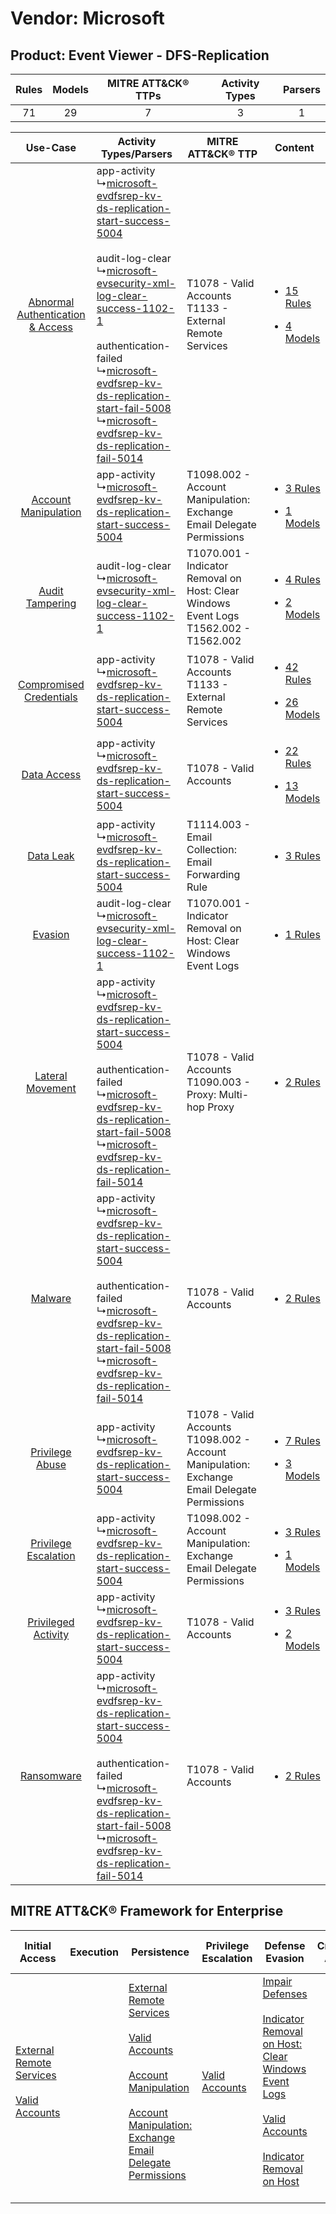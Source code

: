 Vendor: Microsoft
=================
Product: Event Viewer - DFS-Replication
---------------------------------------
| Rules | Models | MITRE ATT&CK® TTPs | Activity Types | Parsers |
|:-----:|:------:|:------------------:|:--------------:|:-------:|
|  71   |   29   |         7          |       3        |    1    |

|    Use-Case    | Activity Types/Parsers    | MITRE ATT&CK® TTP    | Content    |
|:----:| ---- | ---- | ---- |
| [Abnormal Authentication & Access](../../../UseCases/uc_abnormal_authentication_&_access.md) |  app-activity<br> ↳[microsoft-evdfsrep-kv-ds-replication-start-success-5004](Ps/pC_microsoftevdfsrepkvdsreplicationstartsuccess5004.md)<br><br> audit-log-clear<br> ↳[microsoft-evsecurity-xml-log-clear-success-1102-1](Ps/pC_microsoftevsecurityxmllogclearsuccess11021.md)<br><br> authentication-failed<br> ↳[microsoft-evdfsrep-kv-ds-replication-start-fail-5008](Ps/pC_microsoftevdfsrepkvdsreplicationstartfail5008.md)<br> ↳[microsoft-evdfsrep-kv-ds-replication-fail-5014](Ps/pC_microsoftevdfsrepkvdsreplicationfail5014.md)<br> | T1078 - Valid Accounts<br>T1133 - External Remote Services<br>    | [<ul><li>15 Rules</li></ul><ul><li>4 Models</li></ul>](RM/r_m_microsoft_event_viewer_-_dfs-replication_Abnormal_Authentication_&_Access.md) |
|    [Account Manipulation](../../../UseCases/uc_account_manipulation.md)    |  app-activity<br> ↳[microsoft-evdfsrep-kv-ds-replication-start-success-5004](Ps/pC_microsoftevdfsrepkvdsreplicationstartsuccess5004.md)<br>    | T1098.002 - Account Manipulation: Exchange Email Delegate Permissions<br>    | [<ul><li>3 Rules</li></ul><ul><li>1 Models</li></ul>](RM/r_m_microsoft_event_viewer_-_dfs-replication_Account_Manipulation.md)    |
|    [Audit Tampering](../../../UseCases/uc_audit_tampering.md)    |  audit-log-clear<br> ↳[microsoft-evsecurity-xml-log-clear-success-1102-1](Ps/pC_microsoftevsecurityxmllogclearsuccess11021.md)<br>    | T1070.001 - Indicator Removal on Host: Clear Windows Event Logs<br>T1562.002 - T1562.002<br>        | [<ul><li>4 Rules</li></ul><ul><li>2 Models</li></ul>](RM/r_m_microsoft_event_viewer_-_dfs-replication_Audit_Tampering.md)    |
|          [Compromised Credentials](../../../UseCases/uc_compromised_credentials.md)          |  app-activity<br> ↳[microsoft-evdfsrep-kv-ds-replication-start-success-5004](Ps/pC_microsoftevdfsrepkvdsreplicationstartsuccess5004.md)<br>    | T1078 - Valid Accounts<br>T1133 - External Remote Services<br>    | [<ul><li>42 Rules</li></ul><ul><li>26 Models</li></ul>](RM/r_m_microsoft_event_viewer_-_dfs-replication_Compromised_Credentials.md)         |
|    [Data Access](../../../UseCases/uc_data_access.md)    |  app-activity<br> ↳[microsoft-evdfsrep-kv-ds-replication-start-success-5004](Ps/pC_microsoftevdfsrepkvdsreplicationstartsuccess5004.md)<br>    | T1078 - Valid Accounts<br>    | [<ul><li>22 Rules</li></ul><ul><li>13 Models</li></ul>](RM/r_m_microsoft_event_viewer_-_dfs-replication_Data_Access.md)    |
|    [Data Leak](../../../UseCases/uc_data_leak.md)    |  app-activity<br> ↳[microsoft-evdfsrep-kv-ds-replication-start-success-5004](Ps/pC_microsoftevdfsrepkvdsreplicationstartsuccess5004.md)<br>    | T1114.003 - Email Collection: Email Forwarding Rule<br>    | [<ul><li>3 Rules</li></ul>](RM/r_m_microsoft_event_viewer_-_dfs-replication_Data_Leak.md)    |
|    [Evasion](../../../UseCases/uc_evasion.md)    |  audit-log-clear<br> ↳[microsoft-evsecurity-xml-log-clear-success-1102-1](Ps/pC_microsoftevsecurityxmllogclearsuccess11021.md)<br>    | T1070.001 - Indicator Removal on Host: Clear Windows Event Logs<br>    | [<ul><li>1 Rules</li></ul>](RM/r_m_microsoft_event_viewer_-_dfs-replication_Evasion.md)    |
|    [Lateral Movement](../../../UseCases/uc_lateral_movement.md)    |  app-activity<br> ↳[microsoft-evdfsrep-kv-ds-replication-start-success-5004](Ps/pC_microsoftevdfsrepkvdsreplicationstartsuccess5004.md)<br><br> authentication-failed<br> ↳[microsoft-evdfsrep-kv-ds-replication-start-fail-5008](Ps/pC_microsoftevdfsrepkvdsreplicationstartfail5008.md)<br> ↳[microsoft-evdfsrep-kv-ds-replication-fail-5014](Ps/pC_microsoftevdfsrepkvdsreplicationfail5014.md)<br>    | T1078 - Valid Accounts<br>T1090.003 - Proxy: Multi-hop Proxy<br>    | [<ul><li>2 Rules</li></ul>](RM/r_m_microsoft_event_viewer_-_dfs-replication_Lateral_Movement.md)    |
|    [Malware](../../../UseCases/uc_malware.md)    |  app-activity<br> ↳[microsoft-evdfsrep-kv-ds-replication-start-success-5004](Ps/pC_microsoftevdfsrepkvdsreplicationstartsuccess5004.md)<br><br> authentication-failed<br> ↳[microsoft-evdfsrep-kv-ds-replication-start-fail-5008](Ps/pC_microsoftevdfsrepkvdsreplicationstartfail5008.md)<br> ↳[microsoft-evdfsrep-kv-ds-replication-fail-5014](Ps/pC_microsoftevdfsrepkvdsreplicationfail5014.md)<br>    | T1078 - Valid Accounts<br>    | [<ul><li>2 Rules</li></ul>](RM/r_m_microsoft_event_viewer_-_dfs-replication_Malware.md)    |
|    [Privilege Abuse](../../../UseCases/uc_privilege_abuse.md)    |  app-activity<br> ↳[microsoft-evdfsrep-kv-ds-replication-start-success-5004](Ps/pC_microsoftevdfsrepkvdsreplicationstartsuccess5004.md)<br>    | T1078 - Valid Accounts<br>T1098.002 - Account Manipulation: Exchange Email Delegate Permissions<br> | [<ul><li>7 Rules</li></ul><ul><li>3 Models</li></ul>](RM/r_m_microsoft_event_viewer_-_dfs-replication_Privilege_Abuse.md)    |
|    [Privilege Escalation](../../../UseCases/uc_privilege_escalation.md)    |  app-activity<br> ↳[microsoft-evdfsrep-kv-ds-replication-start-success-5004](Ps/pC_microsoftevdfsrepkvdsreplicationstartsuccess5004.md)<br>    | T1098.002 - Account Manipulation: Exchange Email Delegate Permissions<br>    | [<ul><li>3 Rules</li></ul><ul><li>1 Models</li></ul>](RM/r_m_microsoft_event_viewer_-_dfs-replication_Privilege_Escalation.md)    |
|    [Privileged Activity](../../../UseCases/uc_privileged_activity.md)    |  app-activity<br> ↳[microsoft-evdfsrep-kv-ds-replication-start-success-5004](Ps/pC_microsoftevdfsrepkvdsreplicationstartsuccess5004.md)<br>    | T1078 - Valid Accounts<br>    | [<ul><li>3 Rules</li></ul><ul><li>2 Models</li></ul>](RM/r_m_microsoft_event_viewer_-_dfs-replication_Privileged_Activity.md)    |
|    [Ransomware](../../../UseCases/uc_ransomware.md)    |  app-activity<br> ↳[microsoft-evdfsrep-kv-ds-replication-start-success-5004](Ps/pC_microsoftevdfsrepkvdsreplicationstartsuccess5004.md)<br><br> authentication-failed<br> ↳[microsoft-evdfsrep-kv-ds-replication-start-fail-5008](Ps/pC_microsoftevdfsrepkvdsreplicationstartfail5008.md)<br> ↳[microsoft-evdfsrep-kv-ds-replication-fail-5014](Ps/pC_microsoftevdfsrepkvdsreplicationfail5014.md)<br>    | T1078 - Valid Accounts<br>    | [<ul><li>2 Rules</li></ul>](RM/r_m_microsoft_event_viewer_-_dfs-replication_Ransomware.md)    |

MITRE ATT&CK® Framework for Enterprise
--------------------------------------
| Initial Access                                                                                                                                   | Execution | Persistence                                                                                                                                                                                                                                                                                                                                 | Privilege Escalation                                                | Defense Evasion                                                                                                                                                                                                                                                                                                                   | Credential Access | Discovery | Lateral Movement | Collection                                                                                                                                                            | Command and Control                                                                                                                       | Exfiltration | Impact |
| ------------------------------------------------------------------------------------------------------------------------------------------------ | --------- | ------------------------------------------------------------------------------------------------------------------------------------------------------------------------------------------------------------------------------------------------------------------------------------------------------------------------------------------- | ------------------------------------------------------------------- | --------------------------------------------------------------------------------------------------------------------------------------------------------------------------------------------------------------------------------------------------------------------------------------------------------------------------------- | ----------------- | --------- | ---------------- | --------------------------------------------------------------------------------------------------------------------------------------------------------------------- | ----------------------------------------------------------------------------------------------------------------------------------------- | ------------ | ------ |
| [External Remote Services](https://attack.mitre.org/techniques/T1133)<br><br>[Valid Accounts](https://attack.mitre.org/techniques/T1078)<br><br> |           | [External Remote Services](https://attack.mitre.org/techniques/T1133)<br><br>[Valid Accounts](https://attack.mitre.org/techniques/T1078)<br><br>[Account Manipulation](https://attack.mitre.org/techniques/T1098)<br><br>[Account Manipulation: Exchange Email Delegate Permissions](https://attack.mitre.org/techniques/T1098/002)<br><br> | [Valid Accounts](https://attack.mitre.org/techniques/T1078)<br><br> | [Impair Defenses](https://attack.mitre.org/techniques/T1562)<br><br>[Indicator Removal on Host: Clear Windows Event Logs](https://attack.mitre.org/techniques/T1070/001)<br><br>[Valid Accounts](https://attack.mitre.org/techniques/T1078)<br><br>[Indicator Removal on Host](https://attack.mitre.org/techniques/T1070)<br><br> |                   |           |                  | [Email Collection](https://attack.mitre.org/techniques/T1114)<br><br>[Email Collection: Email Forwarding Rule](https://attack.mitre.org/techniques/T1114/003)<br><br> | [Proxy: Multi-hop Proxy](https://attack.mitre.org/techniques/T1090/003)<br><br>[Proxy](https://attack.mitre.org/techniques/T1090)<br><br> |              |        |